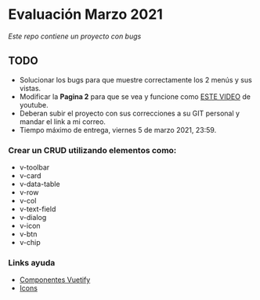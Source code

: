 # Evaluación Marzo 2021
_Este repo contiene un proyecto con bugs_

## TODO
* Solucionar los bugs para que muestre correctamente los 2 menús y sus vistas.
* Modificar la **Pagina 2** para que se vea y funcione como 
    [ESTE VIDEO](https://youtu.be/keABI313hGM) de youtube.
* Deberan subir el proyecto con sus correcciones a su GIT personal y mandar el
  link a mi correo.
* Tiempo máximo de entrega, viernes 5 de marzo 2021, 23:59.

### Crear un CRUD utilizando elementos como:
* v-toolbar
* v-card
* v-data-table
* v-row
* v-col
* v-text-field
* v-dialog
* v-icon
* v-btn
* v-chip

### Links ayuda
* [Componentes Vuetify](https://vuetifyjs.com/en/components/alerts/)
* [Icons](https://material.io/resources/icons/?style=baseline)